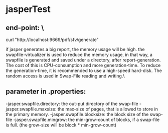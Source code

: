 # jasperTest
## end-point: \
curl "http://localhost:9669/pdf/sfv/generate"

if jasper generates a big report, the memory usage will be high. the swapfile-virtualizer is used to reduce the memory usage, in that way, a swapfile is generated and saved under a directory, after report-generation. The cost of this is CPU-consumption and more generation-time. To reduce the generation-time, it is recommended to use a high-speed hard-disk. The random access is used in Swap-File reading and writing.\
## parameter in .properties:
-jasper.swapfile.directory: the out-put directory of the swap-file
-jasper.swapfile.maxsize: the max-size of pages, that is allowed to store in the primary memory.
-jasper.swapfile.blocksize: the block size of the swap-file
-jasper.swapfile.mingrow: the min-grow-count of blocks, if a swap-file is full. (the grow-size will be block * min-grow-count)
